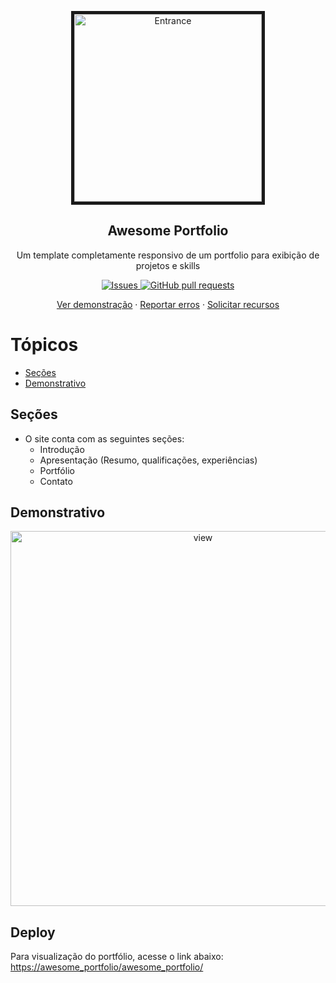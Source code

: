 <p align="center">
 <img border="5px" width="300px" src="https://res.cloudinary.com/dvqvv2bkq/image/upload/v1711049560/portfolio/wjkx28i0zt6fbpuh2i3j.png" align="center" alt="Entrance" />
 <h2 align="center">Awesome Portfolio</h2>
 <p align="center">Um template completamente responsivo de um portfolio para exibição de projetos e skills</p>
</p>

<p align="center">
<a href="https://github.com/Sigbel/awesome_portfolio/issues">
    <img alt="Issues" src="https://img.shields.io/github/issues/sigbel/awesome_portfolio?color=0088ff" />
</a>
<a href="https://github.com/Sigbel/awesome_portfolio/pulls">
    <img alt="GitHub pull requests" src="https://img.shields.io/github/issues-pr/sigbel/awesome_portfolio?color=0088ff" />
</a>

</p>
<p align="center">
<a href="#demonstrativo">Ver demonstração</a>
·
<a href="https://github.com/Sigbel/awesome_portfolio/issues/new">Reportar erros</a>
·
<a href="https://github.com/Sigbel/awesome_portfolio/issues/new">Solicitar recursos</a>
</p>

# Tópicos

- [Seções](#seções)
- [Demonstrativo](#demonstrativo)

## Seções

- O site conta com as seguintes seções:
  - Introdução
  - Apresentação (Resumo, qualificações, experiências)
  - Portfólio
  - Contato

## Demonstrativo

<p align="center">
<img width="600px" src="https://res.cloudinary.com/dvqvv2bkq/image/upload/v1711051997/portfolio/%40Imagens/xn6idafnxn6l7gvyk0g2.gif" align="center" alt="view" />
</p>

## Deploy

Para visualização do portfólio, acesse o link abaixo:
[https://awesome_portfolio/awesome_portfolio/](https://sigbel.github.io/awesome_portfolio/)

